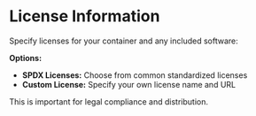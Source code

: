 # License Information

Specify licenses for your container and any included software:

**Options:**
- **SPDX Licenses:** Choose from common standardized licenses
- **Custom License:** Specify your own license name and URL

This is important for legal compliance and distribution.
